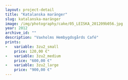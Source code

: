 ```yaml
---
layout: project-detail
title: "Katalanska maränger"
slug: katalanska-maränger
image: /img/photography/cake/05_LEISKA_201209b056.jpg
year: 2012
archive_id: ""
description: "Vaxholms Hembygdsgårds Café"
prints: 
-   variable: 3zu2_small
    price: 120,00 €"
-   variable: 3zu2_medium
    price: "600,00 €"
-   variable: 3zu2_large
    price: "900,00 €"
---
```

